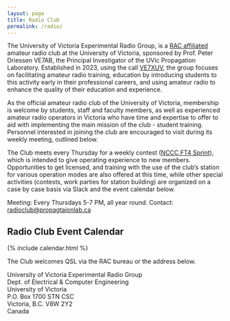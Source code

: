 ```yaml
---
layout: page
title: Radio Club
permalink: /radio/
---
```

The University of Victoria Experimental Radio Group, is a [RAC affiliated](https://www.rac.ca/affiliated-club-listing/) amateur radio club at the University of Victoria, sponsored by Prof. Peter Driessen VE7AB, the Principal Investigator of the UVic Propagation Laboratory. Established in 2023, using the call [VE7XUV](https://www.qrz.com/db/VE7XUV), the group focuses on facilitating amateur radio training, education by introducing students to this activity early in their professional careers, and using amateur radio to enhance the quality of their education and experience.

As the official amateur radio club of the University of Victoria, membership is welcome by students, staff and faculty members, as well as experienced amateur radio operators in Victoria who have time and expertise to offer to aid with implementing the main mission of the club - student training. Personnel interested in joining the club are encouraged to visit during its weekly meeting, outlined below.

The Club meets every Thursday for a weekly contest \([NCCC FT4 Sprint](https://www.ncccsprint.com/ft4ns.html)\), which is intended to give operating experience to new members. Opportunities to get licensed, and training with the use of the club’s station for various operation modes are also offered at this time, while other special activities (contests, work parties for station building) are organized on a case by case basis via Slack and the event calendar below. 

Meeting: Every Thursdays 5-7 PM, all year round.
Contact: [radioclub@propagtaionlab.ca](mailto:radioclub@propagtaionlab.ca)

## Radio Club Event Calendar

{% include calendar.html %}

The Club welcomes QSL via the RAC bureau or the address below.

University of Victoria Experimental Radio Group\
Dept. of Electrical & Computer Engineering\
University of Victoria\
P.O. Box 1700 STN CSC\
Victoria, B.C. V8W 2Y2\
Canada